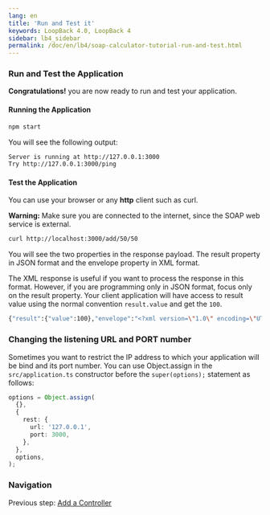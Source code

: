 ```yaml
---
lang: en
title: 'Run and Test it'
keywords: LoopBack 4.0, LoopBack 4
sidebar: lb4_sidebar
permalink: /doc/en/lb4/soap-calculator-tutorial-run-and-test.html
---
```


### Run and Test the Application

**Congratulations!** you are now ready to run and test your application.

#### Running the Application

```sh
npm start
```

You will see the following output:

```sh
Server is running at http://127.0.0.1:3000
Try http://127.0.0.1:3000/ping
```

#### Test the Application

You can use your browser or any **http** client such as curl.

**Warning:** Make sure you are connected to the internet, since the SOAP web
service is external.

```sh
curl http://localhost:3000/add/50/50
```

You will see the two properties in the response payload. The result property in
JSON format and the envelope property in XML format.

The XML response is useful if you want to process the response in this format.
However, if you are programming only in JSON format, focus only on the result
property. Your client application will have access to result value using the
normal convention `result.value` and get the `100`.

```sh
{"result":{"value":100},"envelope":"<?xml version=\"1.0\" encoding=\"UTF-8\"?>\n<SOAP-ENV:Envelope xmlns:SOAP-ENV=\"http://schemas.xmlsoap.org/soap/envelope/\" xmlns:ns1=\"http://wsdl.example.org/\"><SOAP-ENV:Body><ns1:AddResponse><AddResult>100</AddResult></ns1:AddResponse></SOAP-ENV:Body></SOAP-ENV:Envelope>
```

### Changing the listening URL and PORT number

Sometimes you want to restrict the IP address to which your application will be
bind and its port number. You can use Object.assign in the `src/application.ts`
constructor before the `super(options);` statement as follows:

```ts
options = Object.assign(
  {},
  {
    rest: {
      url: '127.0.0.1',
      port: 3000,
    },
  },
  options,
);
```

### Navigation

Previous step: [Add a Controller](soap-calculator-tutorial-add-controller.md)
